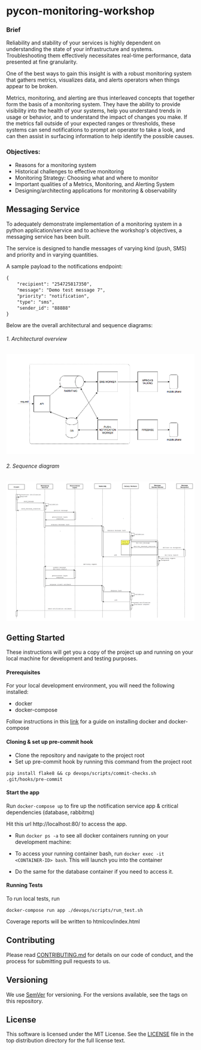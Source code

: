 # pycon-monitoring-workshop
### Brief
Reliability and stability of your services is highly dependent on understanding the state of your infrastructure and systems. Troubleshooting them effectively necessitates real-time performance, data presented at fine granularity.

One of the best ways to gain this insight is with a robust monitoring system that gathers metrics, visualizes data, and alerts operators when things appear to be broken.

Metrics, monitoring, and alerting are thus interleaved concepts that together form the basis of a monitoring system. They have the ability to provide visibility into the health of your systems, help you understand trends in usage or behavior, and to understand the impact of changes you make. If the metrics fall outside of your expected ranges or thresholds, these systems can send notifications to prompt an operator to take a look, and can then assist in surfacing information to help identify the possible causes.

### Objectives:

- Reasons for a monitoring system
- Historical challenges to effective monitoring
- Monitoring Strategy: Choosing what and where to monitor
- Important qualities of a Metrics, Monitoring, and Alerting System
- Designing/architecting applications for monitoring & observability

## Messaging Service
To adequately demonstrate implementation of a monitoring system in a python application/service and to achieve the workshop's objectives, a messaging service has been built.

The service is designed to handle messages of varying kind (push, SMS) and priority and in varying quantities.

A sample payload to the notifications endpoint:

```
{
    "recipient": "254725817350",
    "message": "Demo test message 7",
    "priority": "notification",
    "type": "sms",
    "sender_id": "88888"
}
```

Below are the overall architectural and sequence diagrams:

###### 1. Architectural overview

![](docs/architecture-diagram.png)

###### 2. Sequence diagram

![](docs/messaging-service-sequence.png)

## Getting Started

These instructions will get you a copy of the project up and running on your local machine for development and testing purposes.

#### Prerequisites

For your local development environment, you will need the following installed:

- docker
- docker-compose

Follow instructions in this [link](https://docs.docker.com/install/) for a guide on installing docker and docker-compose

#### Cloning & set up pre-commit hook

- Clone the repository and navigate to the project root
- Set up pre-commit hook by running this command from the project root
```
pip install flake8 && cp devops/scripts/commit-checks.sh .git/hooks/pre-commit
```

#### Start the app

Run `docker-compose up` to fire up the notification service app & critical dependencies (database, rabbitmq)

Hit this url http://localhost:80/ to access the app.

- Run `docker ps -a` to see all docker containers running on your development machine:

- To access your running container bash, run `docker exec -it <CONTAINER-ID> bash`. This will launch you into the container

- Do the same for the database container if you need to access it.

#### Running Tests

To run local tests, run
```
docker-compose run app ./devops/scripts/run_test.sh
```
Coverage reports will be written to htmlcov/index.html

## Contributing
Please read [CONTRIBUTING.md](https://github.com/kwahome/pycon-monitoring-workshop/blob/master/CONTRIBUTING.md) for details on our code of conduct, and the process for submitting pull requests to us.

## Versioning
We use [SemVer](https://semver.org/) for versioning. For the versions available, see the tags on this repository.

## License
This software is licensed under the MIT License. See the [LICENSE](https://github.com/kwahome/pycon-monitoring-workshop/blob/master/LICENSE) file in the top distribution directory for the full license text.
